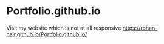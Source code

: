 # Portfolio.github.io
Visit my website which is not at all responsive 
https://rohan-nair.github.io/Portfolio.github.io/
